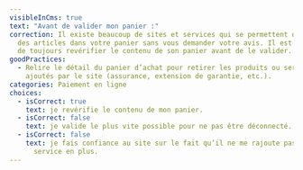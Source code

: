 ```yaml
---
visibleInCms: true
text: "Avant de valider mon panier :"
correction: Il existe beaucoup de sites et services qui se permettent d’ajouter
  des articles dans votre panier sans vous demander votre avis. Il est important
  de toujours revérifier le contenu de son panier avant de le valider.
goodPractices:
  - Relire le détail du panier d’achat pour retirer les produits ou services
    ajoutés par le site (assurance, extension de garantie, etc.).
categories: Paiement en ligne
choices:
  - isCorrect: true
    text: je revérifie le contenu de mon panier.
  - isCorrect: false
    text: je valide le plus vite possible pour ne pas être déconnecté.
  - isCorrect: false
    text: je fais confiance au site sur le fait qu’il ne me rajoute pas d’article ou
      service en plus.
---
```

